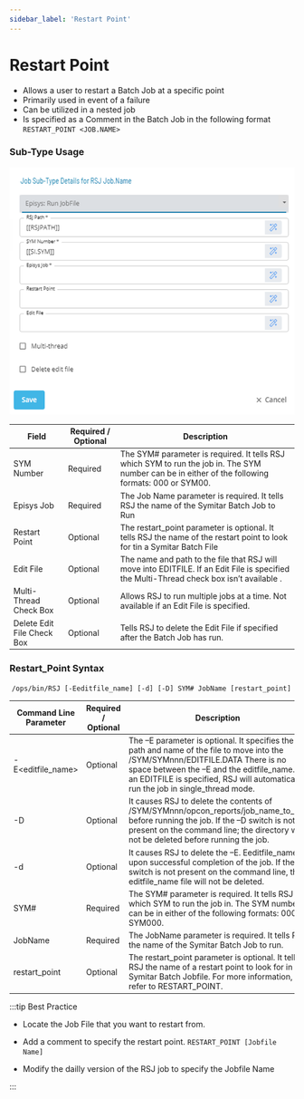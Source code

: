 ```yaml
---
sidebar_label: 'Restart Point'
---
```


# Restart Point

* Allows a user to restart a Batch Job at a specific point
* Primarily used in event of a failure
* Can be utilized in a nested job
* Is specified as a Comment in the Batch Job in the following format ```RESTART_POINT <JOB.NAME>```

### Sub-Type Usage


![RSJ Sub-Type](../static/imgbasic/RunJobFile.png)

| Field | Required / Optional | Description |
| --- | --- | --- |
| SYM Number | Required | The SYM# parameter is required. It tells RSJ which SYM to run the job in. The SYM number can be in either of the following formats: 000 or SYM00. |
| Episys Job | Required | The Job Name parameter is required. It tells RSJ the name of the Symitar Batch Job to Run |
| Restart Point | Optional | The restart_point parameter is optional. It tells RSJ the name of the restart point to look for tin a Symitar Batch File |
| Edit File | Optional | The name and path to the file that RSJ will move into EDITFILE. If an Edit File is specified the Multi-Thread check box isn’t available . |
| Multi-Thread Check Box | Optional | Allows RSJ to run multiple jobs at a time. Not available if an Edit File is specified. |
| Delete Edit File Check Box | Optional | Tells RSJ to delete the Edit File if specified after the Batch Job has run. |

### Restart_Point Syntax

 ```/ops/bin/RSJ [-Eeditfile_name] [-d] [-D] SYM# JobName [restart_point]```

| Command Line Parameter |	Required / Optional | Description |
| --- | --- | --- |
| -E<editfile_name> | Optional | The –E parameter is optional. It specifies the path and name of the file to move into the /SYM/SYMnnn/EDITFILE.DATA There is no space between the –E and the editfile_name. If an EDITFILE is specified, RSJ will automatically run the job in single_thread mode. |
| -D | Optional | It causes RSJ to delete the contents of /SYM/SYMnnn/opcon_reports/job_name_to_run before running the job. If the –D switch is not present on the command line; the directory will not be deleted before running the job. |
| -d | Optional |  It causes RSJ to delete the –E. Eeditfile_name upon successful completion of the job. If the –d switch is not present on the command line, the editfile_name file will not be deleted. |
| SYM# | Required | The SYM# parameter is required. It tells RSJ which SYM to run the job in. The SYM number can be in either of the following formats: 000 or SYM000. |
| JobName | Required | The JobName parameter is required. It tells RSJ the name of the Symitar Batch Job to run. |
| restart_point | Optional | The restart_point parameter is optional. It tells RSJ the name of a restart point to look for in a Symitar Batch Jobfile. For more information, refer to RESTART_POINT. |

:::tip Best Practice
* Locate the Job File that you want to restart from.

<!--
![](../static/imgbasic/jobfile.png)
-->

* Add a comment to specify the restart point. ```RESTART_POINT [Jobfile Name]```
<!--
![](../static/imgbasic/comment.png)
-->

* Modify the dailly version of the RSJ job to specify the Jobfile Name
<!--
![](../static/imgbasic/RunJobFile.png)
-->
:::